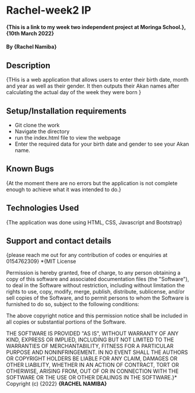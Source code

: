 # Rachel-week2 IP
#### {This is a link to my week two independent project at Moringa School.}, {10th March 2022}
#### By **{Rachel Namiba}**
## Description
{THis is a web application that allows users to enter their birth date, month and year as well as their gender. It then outputs their Akan names after calculating the actual day of the week they were born }
## Setup/Installation requirements
* Git clone the work
* Navigate the directory
* run the index.html file to view the webpage 
* Enter the required data for your birth date and gender to see your Akan name.
## Known Bugs
{At the moment there are no errors but the application is not complete enough to achieve what it was intended to do.}
## Technologies Used
{The application was done using HTML, CSS, Javascript and Bootstrap}
## Support and contact details
{please reach me out for any contribution of codes or enquiries at 0154762309}
*{MIT License

Permission is hereby granted, free of charge, to any person obtaining a copy
of this software and associated documentation files (the "Software"), to deal
in the Software without restriction, including without limitation the rights
to use, copy, modify, merge, publish, distribute, sublicense, and/or sell
copies of the Software, and to permit persons to whom the Software is
furnished to do so, subject to the following conditions:

The above copyright notice and this permission notice shall be included in all
copies or substantial portions of the Software.

THE SOFTWARE IS PROVIDED "AS IS", WITHOUT WARRANTY OF ANY KIND, EXPRESS OR
IMPLIED, INCLUDING BUT NOT LIMITED TO THE WARRANTIES OF MERCHANTABILITY,
FITNESS FOR A PARTICULAR PURPOSE AND NONINFRINGEMENT. IN NO EVENT SHALL THE
AUTHORS OR COPYRIGHT HOLDERS BE LIABLE FOR ANY CLAIM, DAMAGES OR OTHER
LIABILITY, WHETHER IN AN ACTION OF CONTRACT, TORT OR OTHERWISE, ARISING FROM,
OUT OF OR IN CONNECTION WITH THE SOFTWARE OR THE USE OR OTHER DEALINGS IN THE
SOFTWARE.}*
Copyright (c) {2022} **{RACHEL NAMIBA}**